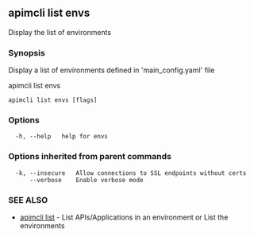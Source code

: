 ## apimcli list envs

Display the list of environments

### Synopsis



Display a list of environments defined in 'main_config.yaml' file

apimcli list envs


```
apimcli list envs [flags]
```

### Options

```
  -h, --help   help for envs
```

### Options inherited from parent commands

```
  -k, --insecure   Allow connections to SSL endpoints without certs
      --verbose    Enable verbose mode
```

### SEE ALSO
* [apimcli list](apimcli_list.md)	 - List APIs/Applications in an environment or List the environments

